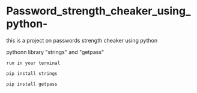 # Password_strength_cheaker_using_python-

this is a project on passwords strength cheaker using python 

pythonn library "strings" and "getpass" 

```
run in your terminal

pip install strings 

pip install getpass

```

